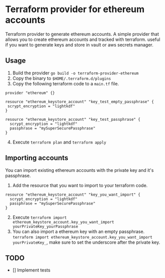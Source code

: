 # Terraform provider for ethereum accounts

Terraform provider to generate ethereum accounts. A simple provider that allows you to create ethereum accounts and tracked with terraform. useful if you want to generate keys and store in vault or aws secrets manager.

## Usage

1. Build the provider `go build -o terraform-provider-ethereum`
2. Copy the binary to `$HOME/.terraform.d/plugins`
3. Copy the following terraform code to a `main.tf` file.
```hcl
provider "ethereum" {}

resource "ethereum_keystore_account" "key_test_empty_passphrase" {
 scrypt_encryption = "lightkdf"
}

resource "ethereum_keystore_account" "key_test_passphrase" {
  scrypt_encryption = "lightkdf"
  passphrase = "mySuperSecurePassphrase"
}
```
4. Execute `terraform plan` and `terraform apply`

## Importing accounts

You can import existing ethereum accounts with the private key and it's passphrase.

1. Add the resource that you want to import to your terraform code.
```hcl
resource "ethereum_keystore_account" "key_you_want_import" {
  scrypt_encryption = "lightkdf"
  passphrase = "mySuperSecurePassphrase"
}
```
2. Execute `terraform import ethereum_keystore_account.key_you_want_import yourPrivateKey_yourPassphrase`
3. You can also import a ethereum key with an empty passphrase. `terraform import ethereum_keystore_account.key_you_want_import yourPrivateKey_`, make sure to set the underscore after the private key.

## TODO

* [] Implement tests
